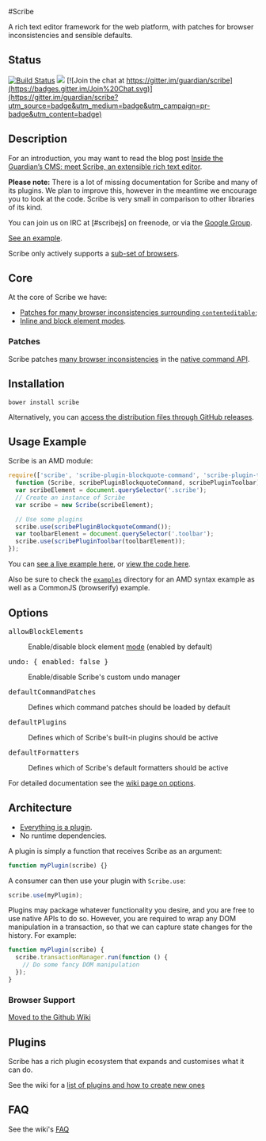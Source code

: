 #Scribe

A rich text editor framework for the web platform, with patches for
browser inconsistencies and sensible defaults.

## Status

 [![Build Status](https://travis-ci.org/guardian/scribe.svg?branch=master)](https://travis-ci.org/guardian/scribe) <a href="https://david-dm.org/guardian/scribe"><img src="https://david-dm.org/guardian/scribe.svg"></a> [![Join the chat at https://gitter.im/guardian/scribe](https://badges.gitter.im/Join%20Chat.svg)](https://gitter.im/guardian/scribe?utm_source=badge&utm_medium=badge&utm_campaign=pr-badge&utm_content=badge)

## Description

For an introduction, you may want to read the blog post [Inside the Guardian’s CMS: meet Scribe, an extensible rich text editor](http://www.theguardian.com/info/developer-blog/2014/mar/20/inside-the-guardians-cms-meet-scribe-an-extensible-rich-text-editor).

**Please note:** There is a lot of missing documentation for Scribe and many of its plugins. We plan to improve this, however in the meantime we encourage you to look at the code. Scribe is very small in comparison to other libraries of its kind.

You can join us on IRC at [#scribejs] on freenode, or via the [Google Group](https://groups.google.com/forum/#!forum/scribe-editor).

[See an example][example].

Scribe only actively supports a [sub-set of browsers](https://github.com/guardian/scribe/wiki/Browser-support).

## Core

At the core of Scribe we have:

* [Patches for many browser inconsistencies surrounding `contenteditable`](#patches);
* [Inline and block element modes](https://github.com/guardian/scribe/wiki/Modes#).

### Patches

Scribe patches [many browser inconsistencies][browser inconsistencies] in the [native command API][Executing Commands].

## Installation
```
bower install scribe
```

Alternatively, you can [access the distribution files through GitHub releases](https://github.com/guardian/scribe/releases).

## Usage Example

Scribe is an AMD module:

``` js
require(['scribe', 'scribe-plugin-blockquote-command', 'scribe-plugin-toolbar'],
  function (Scribe, scribePluginBlockquoteCommand, scribePluginToolbar) {
  var scribeElement = document.querySelector('.scribe');
  // Create an instance of Scribe
  var scribe = new Scribe(scribeElement);

  // Use some plugins
  scribe.use(scribePluginBlockquoteCommand());
  var toolbarElement = document.querySelector('.toolbar');
  scribe.use(scribePluginToolbar(toolbarElement));
});
```

You can [see a live example here][example], or [view the code here](https://github.com/guardian/scribe).

Also be sure to check the [`examples`](./examples) directory for an
AMD syntax example as well as a CommonJS (browserify) example.

## Options

<dl>
  <dt><pre>allowBlockElements</pre></dt>
  <dd>Enable/disable block element <a href="https://github.com/guardian/scribe/wiki/Modes">mode</a> (enabled by default)</dd>
  <dt><pre>undo: { enabled: false }</pre></dt>
  <dd>Enable/disable Scribe's custom undo manager</dd>
  <dt><pre>defaultCommandPatches</pre></dt>
  <dd>Defines which command patches should be loaded by default</dd>
  <dt><pre>defaultPlugins</pre></dt>
  <dd>Defines which of Scribe's built-in plugins should be active</dd>
  <dt><pre>defaultFormatters</pre></dt>
  <dd>Defines which of Scribe's default formatters should be active</dd>
</dl>

For detailed documentation see the [wiki page on options](https://github.com/guardian/scribe/wiki/Scribe-configuration-options).

## Architecture

* [Everything is a plugin](https://github.com/guardian/scribe/tree/master/src/plugins).
* No runtime dependencies.

A plugin is simply a function that receives Scribe as an argument:

``` js
function myPlugin(scribe) {}
```

A consumer can then use your plugin with `Scribe.use`:

``` js
scribe.use(myPlugin);
```

Plugins may package whatever functionality you desire, and you are free to use
native APIs to do so. However, you are required to wrap any DOM manipulation in
a transaction, so that we can capture state changes for the history. For
example:

``` js
function myPlugin(scribe) {
  scribe.transactionManager.run(function () {
    // Do some fancy DOM manipulation
  });
}
```

### Browser Support

[Moved to the Github Wiki](https://github.com/guardian/scribe/wiki/Browser-support)

## Plugins

Scribe has a rich plugin ecosystem that expands and customises what it can do.

See the wiki for a [list of plugins and how to create new ones](https://github.com/guardian/scribe/wiki/Plugins)

## FAQ

See the wiki's [FAQ](https://github.com/guardian/scribe/wiki/FAQ)

[browser inconsistencies]: https://github.com/guardian/scribe/blob/master/BROWSERINCONSISTENCIES.md
[Executing Commands]: https://developer.mozilla.org/en-US/docs/Rich-Text_Editing_in_Mozilla#Executing_Commands
[Range API]: https://developer.mozilla.org/en-US/docs/Web/API/Range
[Selection API]: https://developer.mozilla.org/en-US/docs/Web/API/Selection
[example]: http://guardian.github.io/scribe
